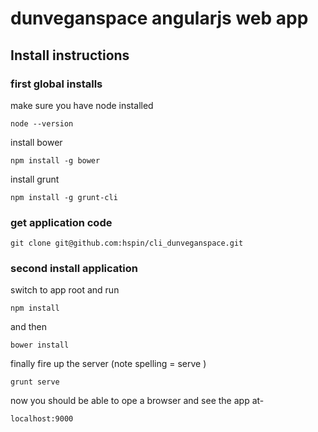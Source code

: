 # dunveganspace angularjs web app

## Install instructions

### first global installs

make sure you have node installed
    
    node --version

install bower

    npm install -g bower

install grunt 

    npm install -g grunt-cli
    
### get application code

    git clone git@github.com:hspin/cli_dunveganspace.git

### second install application

switch to app root and run

    npm install

and then

    bower install

finally fire up the server (note spelling = serve )

    grunt serve

now you should be able to ope a browser and see the app at-

    localhost:9000


